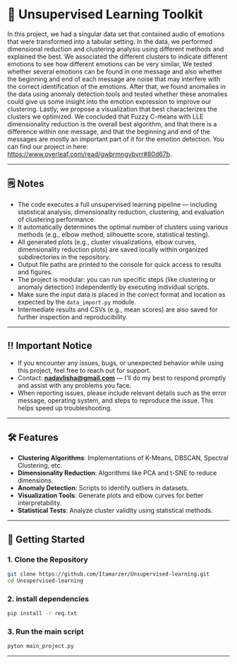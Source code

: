 # 🧠 Unsupervised Learning Toolkit

In this project, we had a singular data set that contained audio of emotions that were transformed into a tabular setting. In the data, we performed dimensional reduction and clustering analysis using different methods and explained the best. We associated the different clusters to indicate different emotions to see how different emotions can be very similar, We tested whether several emotions can be found in one message and also whether the beginning and end of each message are noise that may interfere with the correct identification of the emotions. After that, we found anomalies in the data using anomaly detection tools and tested whether these anomalies could give us some insight into the emotion expression to improve our clustering. Lastly, we propose a visualization that best characterizes the clusters we optimized. We concluded that Fuzzy C-means with LLE dimensionality reduction is the overall best algorithm, and that there is a difference within one message, and that the beginning and end of the messages are mostly an important part of it for the emotion detection. You can find our project in here: https://www.overleaf.com/read/gwbrmngybvrr#80d67b.


---

## 🗒️ Notes

- The code executes a full unsupervised learning pipeline — including statistical analysis, dimensionality reduction, clustering, and evaluation of clustering performance.
- It automatically determines the optimal number of clusters using various methods (e.g., elbow method, silhouette score, statistical testing).
- All generated plots (e.g., cluster visualizations, elbow curves, dimensionality reduction plots) are saved locally within organized subdirectories in the repository.
- Output file paths are printed to the console for quick access to results and figures.
- The project is modular: you can run specific steps (like clustering or anomaly detection) independently by executing individual scripts.
- Make sure the input data is placed in the correct format and location as expected by the `data_import.py` module.
- Intermediate results and CSVs (e.g., mean scores) are also saved for further inspection and reproducibility.

---

## ‼️ Important Notice

- If you encounter any issues, bugs, or unexpected behavior while using this project, feel free to reach out for support.
- Contact: **nadavlisha@gmail.com** — I'll do my best to respond promptly and assist with any problems you face.
- When reporting issues, please include relevant details such as the error message, operating system, and steps to reproduce the issue. This helps speed up troubleshooting.

---
## 🛠️ Features

- **Clustering Algorithms**: Implementations of K-Means, DBSCAN, Spectral Clustering, etc.
- **Dimensionality Reduction**: Algorithms like PCA and t-SNE to reduce dimensions.
- **Anomaly Detection**: Scripts to identify outliers in datasets.
- **Visualization Tools**: Generate plots and elbow curves for better interpretability.
- **Statistical Tests**: Analyze cluster validity using statistical methods.

---

## 🚀 Getting Started

### 1. Clone the Repository

```bash
git clone https://github.com/Itamarzer/Unsupervised-learning.git
cd Unsupervised-learning
```

### 2. install dependencies
```bash
pip install -r req.txt
```

### 3. Run the main script
```bash
pyton main_project.py
```

---
